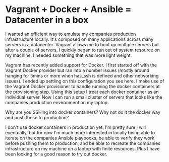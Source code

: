 # Vagrant + Docker + Ansible = Datacenter in a box

I wanted an efficient way to emulate my companies production infrastructure locally. It's composed on many applications across many servers in a datacenter. Vagrant allows me to boot up multiple servers but after a couple of servers, I quickly began to run out of system resource on my machine. I needed something that was more light weight.

Vagrant has recently added support for Docker. I first started off with the Vagrant Docker provider but ran into a number issues (mostly around hanging for 5mins or more when has_ssh is defined and other networking issues). I ended up settling on this configuration you see here. I make use of the Vagrant Docker provisioner to handle running the docker containers at the provisioning step. Using this setup I treat each docker container as an individual server. Now I can run a small cluster of servers that looks like the companies production environment on my laptop.

Why are you SSHing into docker containers? Why not do it the docker way and push those to production?

I don't use docker containers in production yet. I'm pretty sure I will eventually, but for now I'm much more interested in locally being able to iterate on the companies Ansible playbooks, be able to verify they work before pushing them to production, and be able to recreate the companies infrastructure on my machine on a laptop with finite resources. Plus I have been looking for a good reason to try out docker.
